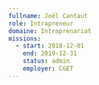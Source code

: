 ```yaml
---
fullname: Joël Cantaut
role: Intrapreneur
domaine: Intraprenariat
missions:
  - start: 2018-12-01
    end: 2019-12-31
    status: admin
    employer: CGET
---
```

